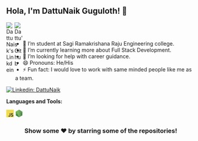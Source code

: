 ## Hola, I'm DattuNaik Guguloth! 👋




<a href="https://www.linkedin.com/in/dattu-naik-guguloth-6449961a3/">
  <img align="left" alt="DattuNaik's Linkdein" width="22px" src="https://cdn.jsdelivr.net/npm/simple-icons@v3/icons/linkedin.svg" />
</a>
<a href="https://github.com/Dattunaik5522">
  <img align="left" alt="Dattu's Github" width="22px" src="https://cdn.jsdelivr.net/npm/simple-icons@v3/icons/github.svg" />
</a>


<br/>
<br/>



- 🔭 I’m student at Sagi Ramakrishana Raju Engineering college.
- 🌱 I’m currently learning more about Full Stack Development.
- 🤔 I’m looking for help with career guidance.
- 😄 Pronouns: He/His
- ⚡ Fun fact: I would love to work with same minded people like me as a team.

[![Linkedin: DattuNaik](https://img.shields.io/badge/-Dattunaik-blue?style=flat-square&logo=Linkedin&logoColor=white&link=https://www.linkedin.com/in/dattu-naik-guguloth-6449961a3/)](https://www.linkedin.com/in/dattu-naik-guguloth-6449961a3/)


**Languages and Tools:**  

<code><img height="20" src="https://raw.githubusercontent.com/github/explore/80688e429a7d4ef2fca1e82350fe8e3517d3494d/topics/javascript/javascript.png"></code>
<code><img height="20" src="https://raw.githubusercontent.com/github/explore/80688e429a7d4ef2fca1e82350fe8e3517d3494d/topics/nodejs/nodejs.png"></code>    


<div align="center">

### Show some ❤️ by starring some of the repositories!

</div>
